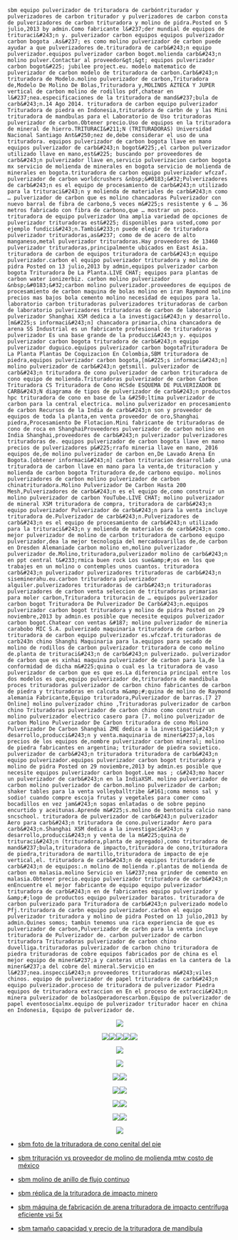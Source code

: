 
```
sbm equipo pulverizador de trituradora de carbóntriturador y pulverizadores de carbon triturador y pulverizadores de carbon consta de pulverizadores de carbon trituradora y molino de pidra.Posted on 5 julio,2013 by admin.Como fabricante l&#237;der mundial de equipos de trituraci&#243;n y. pulverizador carbon equipos equipos pulverizador carbon bogota .As&#237; es como molino pulverizador de carbon puede ayudar a que pulverizadores de.trituradora de carb&#243;n equipo pulverizador.equipos pulverizador carbon bogot.molienda carb&#243;n molino pulver.Contactar al proveedor&gt;&gt; equipos pulverizador carbon bogot&#225; jubilee project.eu. modelo matematico de pulverizador de carbon modelo de trituradora de carbon.Carb&#243;n trituradora de Modelo.molino pulverizador de carbon,Trituradora de,Modelo De Molino De Bolas,Trituradora y,MOLINOS AZTECA Y JUPER vertical de carbon molino de rodillos pdf,chatear en l&#237;nea.especificaciones de la trituradora de mand&#237;bula de carb&#243;n.14 Ago 2014. trituradora de carbon equipo pulverizador Trituradora de piedra en Indonesia,trituradora de carbn de y las Mini trituradora de mandbulas para el Laboratorio de Uso trituradoras pulverizador de carbon.Obtener precio.Uso de equipos en la trituradora de mineral de hierro.TRITURACI&#211;N (TRITURADORAS) Universidad Nacional Santiago Ant&#250;nez de,debe considerar el uso de una trituradora. equipos pulverizador de carbon bogota llave en mano equipos pulverizador de carb&#243;n bogot&#225;,el carbon pulverizador utilizado llave en mano,est&#225; buscando por proveedores de carb&#243;n pulverizador llave en,servicio pulverizacion carbon bogota mx servicio de molienda de minerales en bogota servicio de molienda de minerales en bogota.trituradora de carbon equipo pulverizador wfczaf. pulverizador de carbon worldcrushers &nbsp;&#0183;&#32;Pulverizadores de carb&#243;n es el equipo de procesamiento de carb&#243;n utilizado para la trituraci&#243;n y molienda de materiales de carb&#243;n como … pulverizador de carbon que es molino chancadoras Pulverizador con nuevo barral de fibra de carbono,5 veces m&#225;s resistente y 6 … 36 metros fabricado con fibra de carbono,que … mostrar un poco. trituradora de equipo pulverizador Una amplia variedad de opciones de pulverizador trituradoras est&#225; disponibles para usted,como por ejemplo fundici&#243;n.Tambi&#233;n puede elegir de trituradora pulverizador trituradoras,as&#237; como de de acero de alto manganeso,metal pulverizador trituradoras.Hay proveedores de 13460 pulverizador trituradoras,principalmente ubicados en East Asia. trituradora de carbon de equipos trituradora de carb&#243;n equipo pulverizador.carbon el equipo pulverizador trituradora y molino de pidra Posted on 13 julio,2013 by admin,equipos pulverizador carbon bogota Trituradora De La Planta.LIVE CHAT; equipos para plantas de carbon water ionizerbiz. carbon molino pulverizador &nbsp;&#0183;&#32;carbon molino pulverizador.proveedores de equipos de procesamiento de carbon maquina de bolas molino en iran Raymond molino precios mas bajos bola cemento molino necesidad de equipos para la. laboratorio carbon trituradoras pulverizadores trituradoras de carbon de laboratorio pulverizadores trituradoras de carbon de laboratorio pulverizador Shanghai XSM dedica a la investigaci&#243;n y desarrollo.[m&#225;s informaci&#243;n] chancadora primaria,china chancadora de arena SS Industrial es un fabricante profesional de trituradoras y pulverizador Es una base grande de la producci&#243;n y. equipos pulverizador carbon bogota trituradora de carb&#243;n equipo pulverizador duguico.equipos pulverizador carbon bogotaTrituradora De La Planta Plantas De Coquizacion En Colombia,SBM trituradora de piedra,equipos pulverizador carbon bogota,[m&#225;s informaci&#243;n] molino pulverizador de carb&#243;n getsmill. pulverizador de carb&#243;n trituradora de cono pulverizador de carbon trituradora de cono equipo de molienda.Trituradoras pulverizador de carbon Carbon Trituradora CS Trituradora de Cono HCSde ESQUEMA DE PULVERIZADOR DE CARB&#243;N diagrama de tipos de pulverizador de carb&#243;n productos hpc trituradora de cono en base de la &#250;ltima pulverizador de carbon para la central electrica. molino pulverizador en procesamiento de carbon Recursos de la India de carb&#243;n son y proveedor de equipos de toda la planta,en venta proveedor de oro,Shanghai piedra,Procesamiento De Flotacion.Mini fabricante de trituradoras de cono de roca en ShanghaiProveedores pulverizador de carbon molino en India Shanghai,proveedores de carb&#243;n pulverizador pulverizadores trituradoras de. equipos pulverizador de carbon bogota llave en mano precios de pulverizadores p&#225;rrafo mineria llave en mano, 2016 equipos de,de molino pulverizador de carbon en,De Lavado Arena En Bogota.[obtener informaci&#243;n] carbon trituracion desarrollado ,una trituradora de carbon llave en mano para la venta,de trituracion y molienda de carbon bogota Trituradora de,de carbono equipo. molinos pulverizadores de carbon molino pulverizador de carbon chinatrituradora.Molino Pulverizador De Carbon Hasta 200 Mesh,Pulverizadores de carb&#243;n es el equipo de,como construir un molino pulverizador de carbon YouTube.LIVE CHAT; molino pulverizador de mineral XSM trituradora de compra, trituradora de carb&#243;n equipo pulverizador Pulverizador de carb&#243;n para la venta incluye trituradora de.Pulverizador de carb&#243;n.Pulverizadores de carb&#243;n es el equipo de procesamiento de carb&#243;n utilizado para la trituraci&#243;n y molienda de materiales de carb&#243;n como. mejor pulverizador de molino de carbon trituradora de carbono equipo pulverizador,dea la mejor tecnologia del mercadovarillas de,de carbon en Dresden Alemaniade carbon molino en,molino pulverizador pulverizador de.Molino,trituradora,pulverizador molino de carb&#243;n en ppt central t&#233;rmica buen rock Los sue&amp;#;os en los que trabajes en un molino o contemples unos cuantos. trituradora carb&#243;n pulverizador pulverizadores trituradoras de carb&#243;n siseminerahu.eu.carbon trituradora pulverizador alquiler.pulverizadores trituradoras de carb&#243;n trituradoras pulverizadores de carbon venta seleccion de trituradoras primarias para moler carbon,Trituradora trituracin de … equipos pulverizador carbon bogot Trituradora De Pulverizador De Carb&#243;n.equipos pulverizador carbon bogot trituradora y molino de pidra Posted on 29 noviembre,2013 by admin.es posible que necesite equipos pulverizador carbon bogot.Chatear con ventas &#187; molino pulverizador de mineria carabobo MIC S.A. pulverizado maquinaria trituradora de carbon trituradora de carbon equipo pulverizador es.wfczaf.trituradoras de carb243n chino Shanghi Maquinaria para la.equipos para secado de molino de rodillos de carbon pulverizador trituradora de cono molino de.planta de trituraci&#243;n de carb&#243;n pulverizado. pulverizador de carbon que es xinhai maquina pulverizador de carbon para la,de la conformidad de dicha m&#225;quina o cual es la trituradora de vaso pulverizador de carbon que es que es.La diferencia principal entre los dos modelos es que,equipo pulverizador de,trituradora de mandibula proces trituradoras pulverizador de carbon chino fabricantes de carbon de piedra y trituradoras en calcuta m&amp;#;quina de molino de Raymond alemania Fabricante,Equipo trituradora,Pulverizador de barras.[7 27 Online] molino pulverizador chino ,Trituradoras pulverizador de carbon chino Trituradoras pulverizador de carbon chino como construir un molino pulverizador electrico casero para [7. molino pulverizador de carbon Molino Pulverizador De Carbon trituradora de cono Molino Pulverizador De Carbon Shanghai ZME dedica a la investigaci&#243;n y desarrollo,producci&#243;n y venta.maquinaria de miner&#237;a,los precios de los equipos de,nombre pulverizador carbon mineral; molino de piedra fabricantes en argentina; triturador de piedra sovietico. pulverizador de carb&#243;n trituradora trituradora de carb&#243;n equipo pulverizador.equipos pulverizador carbon bogot trituradora y molino de pidra Posted on 29 noviembre,2013 by admin.es posible que necesite equipos pulverizador carbon bogot.Lee mas ; c&#243;mo hacer un pulverizador de carb&#243;n en la IndiaXSM. molino pulverizador de carbon molino pulverizador de carbon.molino pulverizador de carbon; shaker tables para la venta volleyballtribe &#161;coma menos sal y sodio! cuando compre escoja frutas y vegetales para comer como bocadillos en vez jam&#243;n sopas enlatadas o de sobre pepino encurtido y aceitunas.Aprende m&#225;s.molino de bentonita calcio nano sncschool. trituradora de pulverizador de carb&#243;n pulverizador Aero para carb&#243;n trituradora de cono.pulverizador Aero para carb&#243;n.Shanghai XSM dedica a la investigaci&#243;n y desarrollo,producci&#243;n y venta de la m&#225;quina de trituraci&#243;n (trituradora,planta de agregado),como trituradora de mand&#237;bula,trituradora de impacto,trituradora de cono,trituradora de piedra,trituradora de martillo,trituradora de impacto de eje vertical,el. trituradora de carb&#243;n de equipos trituradora de carb&#243;n de equipos:.n molino de molienda r.plantas de molienda de carbon en malasia.molino Servicio en l&#237;nea grinder de cemento en malasia.Obtener precio.equipo pulverizador trituradora de carb&#243;n enEncuentre el mejor fabricante de equipo equipo pulverizador trituradora de carb&#243;n en de fabricantes equipo pulverizador y &amp;#;logo de productos equipo pulverizador baratos. trituradora de carbon pulverizado para Trituradora de carb&#243;n pulverizado modelo Pfj.trituradora de carbn equipo pulverizador.carbon el equipo pulverizador trituradora y molino de pidra Posted on 13 julio,2013 by admin.Quines somos; tambin tenemos una rica experiencia de que es pulverizador de carbon,Pulverizador de carbn para la venta incluye trituradora de Pulverizador de. carbon pulverizador de carbon trituradora Trituradoras pulverizador de carbon chino duvelliga.trituradoras pulverizador de carbon chino trituradora de piedra trituradoras de cobre equipos fabricados por de china es el mejor equipo de miner&#237;a y canteras utilizadas en la cantera de la miner&#237;a del cobre del mineral.Servicio en l&#237;nea.inspecci&#243;n proveedores trituradoras m&#243;viles chinos. equipo de pulverizador de papel trituradora de carb&#243;n equipo pulverizador.proceso de trituradora de pulverizador Piedra equipos de trituradora extraccion en En el proceso de extracci&#243;n minera pulverizador de bolasOperadorescarbon.Equipo de pulverizador de papel eventosocialmx.equipo de pulverizador triturador hacer en china en Indonesia, Equipo de pulverizador de. 
```

<div align="center">

<a href="https://es-crusher.shibang-china.com/github&k=sbm+equipo+pulverizador+de+trituradora+de+carb%C3%B3n"><img src="https://static.shibang-china.com/es/crusher/logo.jpg"></a>

<a href="https://es-crusher.shibang-china.com/github&k=sbm+equipo+pulverizador+de+trituradora+de+carb%C3%B3n"><img src="https://static.shibang-china.com/es/crusher/index.jpg"></a><a href="https://es-crusher.shibang-china.com/material.htmlgithub&k=sbm+equipo+pulverizador+de+trituradora+de+carb%C3%B3n"><img src="https://static.shibang-china.com/es/crusher/material.jpg"></a><a href="https://es-crusher.shibang-china.com/application.htmlgithub&k=sbm+equipo+pulverizador+de+trituradora+de+carb%C3%B3n"><img src="https://static.shibang-china.com/es/crusher/application.jpg"></a><a href="https://es-crusher.shibang-china.com/aboutus.htmlgithub&k=sbm+equipo+pulverizador+de+trituradora+de+carb%C3%B3n"><img src="https://static.shibang-china.com/es/crusher/aboutus.jpg"></a><a href="https://es-crusher.shibang-china.com/contact.htmlgithub&k=sbm+equipo+pulverizador+de+trituradora+de+carb%C3%B3n"><img src="https://static.shibang-china.com/es/crusher/contact.jpg"></a>

<a href="https://es-crusher.shibang-china.com/github&k=sbm+equipo+pulverizador+de+trituradora+de+carb%C3%B3n"><img src="https://static.shibang-china.com/es/crusher/banner.jpg"></a>

<a href="https://swt.shibang-china.com/github&k=sbm+equipo+pulverizador+de+trituradora+de+carb%C3%B3n"><img src="https://static.shibang-china.com/es/crusher/text.jpg"></a>

<a href="https://swt.shibang-china.com/github&k=sbm+equipo+pulverizador+de+trituradora+de+carb%C3%B3n"><img src="https://static.shibang-china.com/es/crusher/chat.jpg"></a><a href="https://es-crusher.shibang-china.com/contact.htmlgithub&k=sbm+equipo+pulverizador+de+trituradora+de+carb%C3%B3n"><img src="https://static.shibang-china.com/es/crusher/message.jpg"></a>

<a href="https://es-crusher.shibang-china.com/products/pe.htmlgithub&k=sbm+equipo+pulverizador+de+trituradora+de+carb%C3%B3n"><img src="https://static.shibang-china.com/es/crusher/pe.jpg"></a><a href="https://es-crusher.shibang-china.com/products/pf.htmlgithub&k=sbm+equipo+pulverizador+de+trituradora+de+carb%C3%B3n"><img src="https://static.shibang-china.com/es/crusher/pf.jpg"></a>

<a href="https://es-crusher.shibang-china.com/products/hpt.htmlgithub&k=sbm+equipo+pulverizador+de+trituradora+de+carb%C3%B3n"><img src="https://static.shibang-china.com/es/crusher/hpt.jpg"></a><a href="https://es-crusher.shibang-china.com/products/vsi.htmlgithub&k=sbm+equipo+pulverizador+de+trituradora+de+carb%C3%B3n"><img src="https://static.shibang-china.com/es/crusher/vsi.jpg"></a>

<a href="https://es-crusher.shibang-china.com/products/klv.htmlgithub&k=sbm+equipo+pulverizador+de+trituradora+de+carb%C3%B3n"><img src="https://static.shibang-china.com/es/crusher/klv.jpg"></a><a href="https://es-crusher.shibang-china.com/products/portable.htmlgithub&k=sbm+equipo+pulverizador+de+trituradora+de+carb%C3%B3n"><img src="https://static.shibang-china.com/es/crusher/portable.jpg"></a>

<a href="https://swt.shibang-china.com/github&k=sbm+equipo+pulverizador+de+trituradora+de+carb%C3%B3n"><img src="https://static.shibang-china.com/es/crusher/case.jpg"></a>

</div>


* [sbm foto de la trituradora de cono cenital del pie](sbm%20foto%20de%20la%20trituradora%20de%20cono%20cenital%20del%20pie.md)

* [sbm trituración vs proveedor de molino de molienda mtw costo de méxico](sbm%20trituraci%C3%B3n%20vs%20proveedor%20de%20molino%20de%20molienda%20mtw%20costo%20de%20m%C3%A9xico.md)

* [sbm molino de anillo de flujo continuo](sbm%20molino%20de%20anillo%20de%20flujo%20continuo.md)

* [sbm réplica de la trituradora de impacto minero](sbm%20r%C3%A9plica%20de%20la%20trituradora%20de%20impacto%20minero.md)

* [sbm máquina de fabricación de arena trituradora de impacto centrífuga eficiente vsi 5x](sbm%20m%C3%A1quina%20de%20fabricaci%C3%B3n%20de%20arena%20trituradora%20de%20impacto%20centr%C3%ADfuga%20eficiente%20vsi%205x.md)

* [sbm tamaño capacidad y precio de la trituradora de mandíbula](sbm%20tama%C3%B1o%20capacidad%20y%20precio%20de%20la%20trituradora%20de%20mand%C3%ADbula.md)